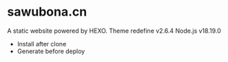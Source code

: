 # sawubona.cn

A static website powered by HEXO.
Theme redefine v2.6.4
Node.js v18.19.0

- Install after clone
- Generate before deploy
